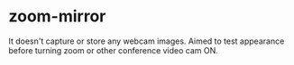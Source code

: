 # zoom-mirror
It doesn't capture or store any webcam images. Aimed to test appearance before turning zoom or other conference video cam ON.

